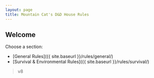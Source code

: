 ```yaml
---
layout: page
title: Mountain Cat's D&D House Rules
---
```


## Welcome

Choose a section:

- [General Rules]({{ site.baseurl }}/rules/general/)
- [Survival & Environmental Rules]({{ site.baseurl }}/rules/survival/)

> v8
